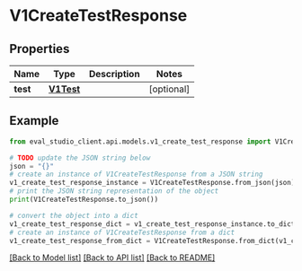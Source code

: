 # V1CreateTestResponse


## Properties

Name | Type | Description | Notes
------------ | ------------- | ------------- | -------------
**test** | [**V1Test**](V1Test.md) |  | [optional] 

## Example

```python
from eval_studio_client.api.models.v1_create_test_response import V1CreateTestResponse

# TODO update the JSON string below
json = "{}"
# create an instance of V1CreateTestResponse from a JSON string
v1_create_test_response_instance = V1CreateTestResponse.from_json(json)
# print the JSON string representation of the object
print(V1CreateTestResponse.to_json())

# convert the object into a dict
v1_create_test_response_dict = v1_create_test_response_instance.to_dict()
# create an instance of V1CreateTestResponse from a dict
v1_create_test_response_from_dict = V1CreateTestResponse.from_dict(v1_create_test_response_dict)
```
[[Back to Model list]](../README.md#documentation-for-models) [[Back to API list]](../README.md#documentation-for-api-endpoints) [[Back to README]](../README.md)


